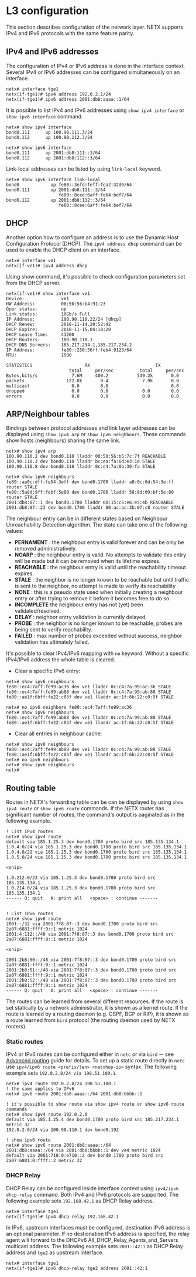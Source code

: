 # L3 configuration #
This section describes configuration of the network layer. NETX supports IPv4 and IPv6 protocols with the same feature parity.

## IPv4 and IPv6 addresses
The configuration of IPv4 or IPv6 address is done in the interface context. Several IPv4 or IPv6 addresses can be configured
simultaneously on an interface.

```
netx# interface tge1
netx(if-tge1)# ipv4 address 192.0.2.1/24
netx(if-tge1)# ipv6 address 2001:db8:aaaa::1/64
```

It is possible to list IPv4 and IPv6 addresses using `show ipv4 interface` or `show ipv6 interface` command. 

```
netx# show ipv4 interface
bond0.111      up 100.90.111.3/24      
bond0.112      up 100.90.112.3/24

netx# show ipv6 interface
bond0.111      up 2001:db8:111::3/64  
bond0.112      up 2001:db8:112::3/64
```

Link-local addresses can be listed by using `link-local` keyword.

```
netx# show ipv6 interface link-local
bond0            up fe80::3efd:feff:fea2:32d0/64 
bond0.111        up 2001:db8:111::3/64  
                    fe80::8cee:6aff:fe64:bef7/64
bond0.112        up 2001:db8:112::3/64
                    fe80::8cee:6aff:fe64:bef7/64
```

## DHCP

Another option how to configure an address is to use the Dynamic Host Configuration Protocol (DHCP). The `ipv4 address dhcp` command can be used to enable 
the DHCP client on an interface.

```
netx# interface ve1
netx(if-ve1)# ipv4 address dhcp
```

Using show command, it's possible to check configuration parameters set from the DHCP server.

```
netx(if-ve1)# show interface ve1
Device:              ve1
HW Address:          00:50:56:b4:91:23
Oper status:         up
Link status:         10Gb/s Full
IP Address:          100.90.110.22/24 [dhcp]
DHCP Renew:          2018-11-14.20:52:42
DHCP Expire:         2018-11-15.04:18:20
DHCP Lease Time:     43200
DHCP Routers:        100.90.110.1
DHCP DNS Servers:    185.217.234.1,185.217.234.2
IP Address:          fe80::250:56ff:feb4:9123/64
MTU:                 1500

STATISTICS                    RX                         TX
                        total     per/sec          total     per/sec
Bytes,bits/s             7.6M     400.2           549.2k       0.0
packets                122.0k       0.4             7.9k       0.0
multicast                0.0        0.0              --        0.0
dropped                  0.0        0.0             0.0        0.0
errors                   0.0        0.0             0.0        0.0
```

## ARP/Neighbour tables

Bindings between protocol addresses and link layer addresses can be displayed using
`show ipv4 arp` or `show ipv6 neighbours`. These commands show hosts (neighbours) sharing 
the same link.

```
netx# show ipv4 arp
100.90.110.2 dev bond0.110 lladdr 00:50:56:b5:7c:7f REACHABLE
100.90.110.3 dev bond0.110 lladdr bc:ea:fa:6d:e3:1d STALE
100.90.110.8 dev bond0.110 lladdr 0c:c4:7a:0b:39:fa STALE

netx# show ipv6 neighbours
fe80::aa0c:dff:fe54:3eff dev bond0.1700 lladdr a8:0c:0d:54:3e:ff router STALE
fe80::5a8d:9ff:febf:5e80 dev bond0.1700 lladdr 58:8d:09:bf:5e:80 router STALE
2001:db8:87::1 dev bond0.1700 lladdr 00:15:c5:e6:e5:4b REACHABLE
2001:db8:87::23 dev bond0.1700 lladdr 80:ac:ac:3b:07:c8 router STALE
```

The neighbour entry can be in different states based on Neighbour Unreachability Detection algorithm. The state can take one of the following values:

* __PERNAMENT__ : the neighbour entry is valid forever and can be only be removed administratively.
* __NOARP__ : the neighbour entry is valid. No attempts to validate this entry will be made but it can be removed when its lifetime expires.
* __REACHABLE__ : the neighbour entry is valid until the reachability timeout expires.
* __STALE__ : the neighbor is no longer known to be reachable but until traffic is sent to the neighbor, no attempt is made to verify its reachability
* __NONE__ : this is a pseudo state used when initially creating a neighbour entry or after trying to remove it before it becomes free to do so.
* __INCOMPLETE__ the neighbour entry has not (yet) been validated/resolved.
* __DELAY__ : neighbor entry validation is currently delayed.
* __PROBE__ : the neighbor is no longer known to be reachable, probes are being sent to verify reachability.
* __FAILED__ : max number of probes exceeded without success, neighbor validation has ultimately failed.

It's possible to clear IPv4/IPv6 mapping with `no` keyword. Without a specific IPv4/IPv6 address the whole table is cleared. 

* Clear a specific IPv6 entry:

```
netx# show ipv6 neighbours
fe80::ec4:7aff:fe99:ac36 dev ve1 lladdr 0c:c4:7a:99:ac:36 STALE
fe80::ec4:7aff:fe99:ab88 dev ve1 lladdr 0c:c4:7a:99:ab:88 STALE
fe80::ae1f:6bff:fe22:c05f dev ve1 lladdr ac:1f:6b:22:c0:5f STALE

netx# no ipv6 neighbors fe80::ec4:7aff:fe99:ac36
netx# show ipv6 neighbours
fe80::ec4:7aff:fe99:ab88 dev ve1 lladdr 0c:c4:7a:99:ab:88 STALE
fe80::ae1f:6bff:fe22:c05f dev ve1 lladdr ac:1f:6b:22:c0:5f STALE
```

* Clear all entries in neighbour cache:

```
netx# show ipv6 neighbours
fe80::ec4:7aff:fe99:ab88 dev ve1 lladdr 0c:c4:7a:99:ab:88 STALE
fe80::ae1f:6bff:fe22:c05f dev ve1 lladdr ac:1f:6b:22:c0:5f STALE
netx# no ipv6 neighbours
netx# show ipv6 neighbours
netx#
```

## Routing table
Routes in NETX's forwarding table can be can be displayed by using `show ipv4 route` or `show ipv6 route` commands. If the NETX router has
significant number of routes, the command's output is paginated as in the following example.

```
! List IPv4 routes
netx# show ipv4 route
default via 185.1.25.3 dev bond0.1700 proto bird src 185.135.134.1 
1.0.4.0/24 via 185.1.25.3 dev bond0.1700 proto bird src 185.135.134.1 
1.0.4.0/22 via 185.1.25.3 dev bond0.1700 proto bird src 185.135.134.1 
1.0.5.0/24 via 185.1.25.3 dev bond0.1700 proto bird src 185.135.134.1 

<snip>

1.0.212.0/23 via 185.1.25.3 dev bond0.1700 proto bird src 185.135.134.1 
1.0.214.0/24 via 185.1.25.3 dev bond0.1700 proto bird src 185.135.134.1 
------ Q: quit   A: print all   <space> : continue -------


! List IPv6 routes
netx# show ipv6 route
2001::/32 via 2001:7f8:87::3 dev bond0.1700 proto bird src 2a07:6881:ffff:9::1 metric 1024 
2001:4:112::/48 via 2001:7f8:87::3 dev bond0.1700 proto bird src 2a07:6881:ffff:9::1 metric 1024 

<snip>

2001:2b8:50::/48 via 2001:7f8:87::3 dev bond0.1700 proto bird src 2a07:6881:ffff:9::1 metric 1024 
2001:2b8:51::/48 via 2001:7f8:87::3 dev bond0.1700 proto bird src 2a07:6881:ffff:9::1 metric 1024 
2001:2b8:52::/48 via 2001:7f8:87::3 dev bond0.1700 proto bird src 2a07:6881:ffff:9::1 metric 1024 
------ Q: quit   A: print all   <space> : continue -------
```

The routes can be learned from several different resources. If the route is set statically by a network administrator, it is
shown as a kernel route. If the route is learned by a routing daemon (e.g. OSPF, BGP or RIP), it is shown as a route learned
from `bird` protocol (the routing daemon used by NETX routers). 

### Static routes

IPv4 or IPv6 routes can be configured either in `netc` or via `bird` -- see [Advanced routing](l3-advanced.md) guide for details. To set up
a static route directly in `netc` use `ipv4/ipv6 route <prefix/len> <netxhop-ip>` syntax. The following example sets `192.0.2.0/24 via 198.51.100.1`.

```
netx# ipv4 route 192.0.2.0/24 198.51.100.1
! the same applies to IPv6
netx# ipv6 route 2001:db8:aaaa::/64 2001:db8:bbbb::1

! it's possible to show route via show ipv4 route or show ipv6 route commands
netx# show ipv4 route 192.0.2.0
default via 185.1.25.4 dev bond0.1700 proto bird src 185.217.234.1 metric 32 
192.0.2.0/24 via 100.90.110.1 dev bond0.192 

! show ipv6 route
netx# show ipv6 route 2001:db8:aaaa::/64
2001:db8:aaaa::/64 via 2001:db8:bbbb::1 dev ve4 metric 1024 
default via 2001:718:0:e710::2 dev bond0.1700 proto bird src 2a07:6881:0:ffff::2 metric 32 
``` 

### DHCP Relay

DHCP Relay can be configured inside interface context using `ipv4/ipv6 dhcp-relay` command. Both IPv4 and IPv6 protocols are supported. The following example sets `192.168.42.1` as DHCP Relay address.

```
netx# interface tge1
netx(if-tge1)# ipv4 dhcp-relay 192.168.42.1
```

In IPv6, upstream interfaces must be configured, destination IPv6 address is an optional parameter. If no destionation IPv6 address is specified, the relay agent will forward to the DHCPv6 All_DHCP_Relay_Agents_and_Servers multicast address. The following example sets `2001::42:1` as DHCP Relay address and `tge2` as upstream interface.

```
netx# interface tge1
netx(if-tge1)# ipv6 dhcp-relay tge2 address 2001::42:1
```
